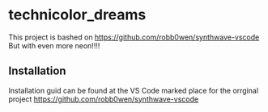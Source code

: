 # technicolor_dreams
This project is bashed on 
https://github.com/robb0wen/synthwave-vscode
But with even more neon!!!!

## Installation
Installation guid can be found at the VS Code marked place for the orrginal project 
https://github.com/robb0wen/synthwave-vscode


